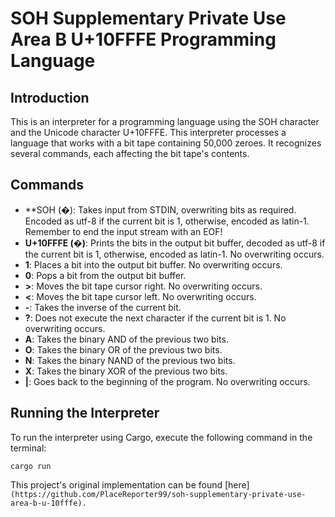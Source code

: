 # SOH Supplementary Private Use Area B U+10FFFE Programming Language

## Introduction

This is an interpreter for a programming language using the SOH character and the Unicode character U+10FFFE. This interpreter processes a language that works with a bit tape containing 50,000 zeroes. It recognizes several commands, each affecting the bit tape's contents.

## Commands

- **SOH (�): Takes input from STDIN, overwriting bits as required. Encoded as utf-8 if the current bit is 1, otherwise, encoded as latin-1. Remember to end the input stream with an EOF!
- **U+10FFFE (�)**: Prints the bits in the output bit buffer, decoded as utf-8 if the current bit is 1, otherwise, encoded as latin-1. No overwriting occurs.
- **1**: Places a bit into the output bit buffer. No overwriting occurs.
- **0**: Pops a bit from the output bit buffer.
- **>**: Moves the bit tape cursor right. No overwriting occurs.
- **<**: Moves the bit tape cursor left. No overwriting occurs.
- **-**: Takes the inverse of the current bit.
- **?**: Does not execute the next character if the current bit is 1. No overwriting occurs.
- **A**: Takes the binary AND of the previous two bits.
- **O**: Takes the binary OR of the previous two bits.
- **N**: Takes the binary NAND of the previous two bits.
- **X**: Takes the binary XOR of the previous two bits.
- **|**: Goes back to the beginning of the program. No overwriting occurs.

## Running the Interpreter

To run the interpreter using Cargo, execute the following command in the terminal:

```
cargo run
```

This project's original implementation can be found [here]```(https://github.com/PlaceReporter99/soh-supplementary-private-use-area-b-u-10fffe).```
